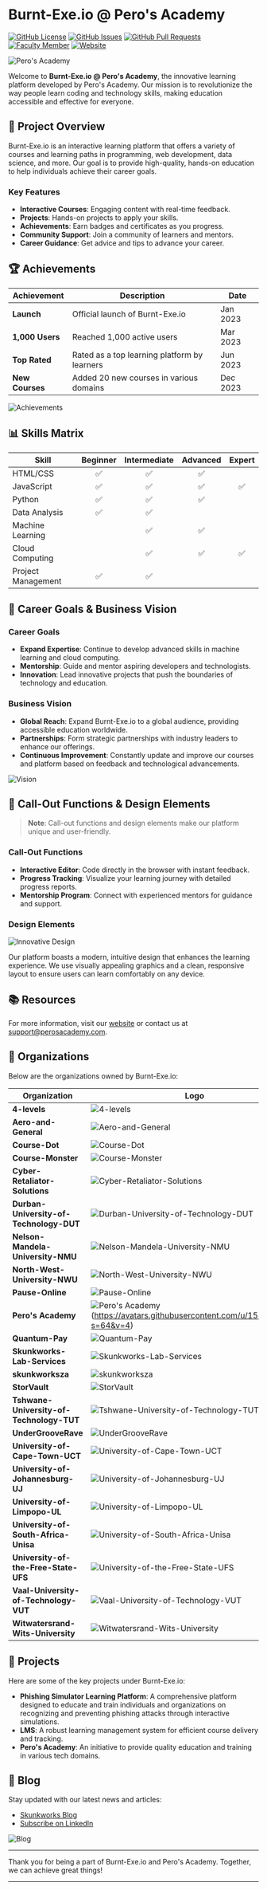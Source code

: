 # Burnt-Exe.io @ Pero's Academy

[![GitHub License](https://img.shields.io/github/license/pero-s-academy/burnt-exe.io)](LICENSE)
[![GitHub Issues](https://img.shields.io/github/issues/pero-s-academy/burnt-exe.io)](https://github.com/pero-s-academy/burnt-exe.io/issues)
[![GitHub Pull Requests](https://img.shields.io/github/issues-pr/pero-s-academy/burnt-exe.io)](https://github.com/pero-s-academy/burnt-exe.io/pulls)
[![Faculty Member](https://img.shields.io/badge/faculty-member-brightgreen)](https://github.com/raydo-matthee)
[![Website](https://img.shields.io/website?url=https%3A%2F%2Fpero-s-academy.github.io%2Fburnt-exe.io%2F)](https://pero-s-academy.github.io/burnt-exe.io/)

![Pero's Academy](https://media.giphy.com/media/v1.Y2lkPTc5MGI3NjExbmtlY3ZwZjI4dnlhdHdqMjIwNmY3aTZ2NnU2YXozYm40MXFpMnRjbSZlcD12MV9pbnRlcm5hbF9naWZfYnlfaWQmY3Q9Zw/wv55cdOQdBirSUnAY4/giphy.gif)

Welcome to **Burnt-Exe.io @ Pero's Academy**, the innovative learning platform developed by Pero's Academy. Our mission is to revolutionize the way people learn coding and technology skills, making education accessible and effective for everyone.

## 🚀 Project Overview

Burnt-Exe.io is an interactive learning platform that offers a variety of courses and learning paths in programming, web development, data science, and more. Our goal is to provide high-quality, hands-on education to help individuals achieve their career goals.

### Key Features

- **Interactive Courses**: Engaging content with real-time feedback.
- **Projects**: Hands-on projects to apply your skills.
- **Achievements**: Earn badges and certificates as you progress.
- **Community Support**: Join a community of learners and mentors.
- **Career Guidance**: Get advice and tips to advance your career.

## 🏆 Achievements

| Achievement       | Description                                      | Date       |
|-------------------|--------------------------------------------------|------------|
| **Launch**        | Official launch of Burnt-Exe.io                  | Jan 2023   |
| **1,000 Users**   | Reached 1,000 active users                       | Mar 2023   |
| **Top Rated**     | Rated as a top learning platform by learners     | Jun 2023   |
| **New Courses**   | Added 20 new courses in various domains          | Dec 2023   |

![Achievements](https://media.giphy.com/media/v1.Y2lkPTc5MGI3NjExdjd4YXg4Mjk3ejh5eWhuY2EycGFuZmY3NGphamR3YnNzaGQwbXM2eCZlcD12MV9pbnRlcm5hbF9naWZfYnlfaWQmY3Q9Zw/GXZVx7kiFQ1IuZpB8o/giphy.gif)

## 📊 Skills Matrix

| Skill              | Beginner | Intermediate | Advanced | Expert |
|--------------------|:--------:|:------------:|:--------:|:------:|
| HTML/CSS           | ✅       | ✅           | ✅       |        |
| JavaScript         | ✅       | ✅           | ✅       | ✅     |
| Python             | ✅       | ✅           | ✅       |        |
| Data Analysis      | ✅       | ✅           |          |        |
| Machine Learning   |          | ✅           | ✅       |        |
| Cloud Computing    |          | ✅           | ✅       | ✅     |
| Project Management | ✅       | ✅           |          |        |

## 🎯 Career Goals & Business Vision

### Career Goals

- **Expand Expertise**: Continue to develop advanced skills in machine learning and cloud computing.
- **Mentorship**: Guide and mentor aspiring developers and technologists.
- **Innovation**: Lead innovative projects that push the boundaries of technology and education.

### Business Vision

- **Global Reach**: Expand Burnt-Exe.io to a global audience, providing accessible education worldwide.
- **Partnerships**: Form strategic partnerships with industry leaders to enhance our offerings.
- **Continuous Improvement**: Constantly update and improve our courses and platform based on feedback and technological advancements.

![Vision](https://media.giphy.com/media/v1.Y2lkPTc5MGI3NjExYmZ4NzdwbmYwMXBtYjk4cDBsYzBuZnJybGd3YmU1Yzdpa2Iyb25hbCZlcD12MV9pbnRlcm5hbF9naWZfYnlfaWQmY3Q9Zw/EizPK3InQbrNK/giphy.gif)

## 🔧 Call-Out Functions & Design Elements

> **Note**: Call-out functions and design elements make our platform unique and user-friendly.

### Call-Out Functions

- **Interactive Editor**: Code directly in the browser with instant feedback.
- **Progress Tracking**: Visualize your learning journey with detailed progress reports.
- **Mentorship Program**: Connect with experienced mentors for guidance and support.

### Design Elements

![Innovative Design](https://source.unsplash.com/featured/?technology,design)

Our platform boasts a modern, intuitive design that enhances the learning experience. We use visually appealing graphics and a clean, responsive layout to ensure users can learn comfortably on any device.

## 📚 Resources

For more information, visit our [website](https://www.perosacademy.com) or contact us at [support@perosacademy.com](mailto:support@perosacademy.com).

## 📂 Organizations

Below are the organizations owned by Burnt-Exe.io:

| Organization                              | Logo                                                                                     |
|-------------------------------------------|------------------------------------------------------------------------------------------|
| **4-levels**                              | ![4-levels]()                                             |
| **Aero-and-General**                      | ![Aero-and-General](https://avatars.githubusercontent.com/u/166485532?s=64&v=4)                                    |
| **Course-Dot**                            | ![Course-Dot](https://avatars.githubusercontent.com/u/155151671?s=64&v=4)                                           |
| **Course-Monster**                        | ![Course-Monster](https://avatars.githubusercontent.com/u/154006129?s=64&v=4)                                       |
| **Cyber-Retaliator-Solutions**            | ![Cyber-Retaliator-Solutions](https://avatars.githubusercontent.com/u/153610891?s=64&v=4)                           |
| **Durban-University-of-Technology-DUT**   | ![Durban-University-of-Technology-DUT](https://avatars.githubusercontent.com/u/171165434?s=64&v=4)                  |
| **Nelson-Mandela-University-NMU**         | ![Nelson-Mandela-University-NMU](https://avatars.githubusercontent.com/u/170214804?s=64&v=4)                        |
| **North-West-University-NWU**             | ![North-West-University-NWU](https://avatars.githubusercontent.com/u/170215074?s=64&v=4)                            |
| **Pause-Online**                          | ![Pause-Online](https://avatars.githubusercontent.com/u/164502065?s=64&v=4)                                         |
| **Pero's Academy**                        | ![Pero's Academy](https://avatars.githubusercontent.com/u/158819841?s=64&v=4) (https://avatars.githubusercontent.com/u/155438366?s=64&v=4)                                       |
| **Quantum-Pay**                           | ![Quantum-Pay](https://avatars.githubusercontent.com/u/171094682?s=64&v=4)                                          |
| **Skunkworks-Lab-Services**               | ![Skunkworks-Lab-Services](https://avatars.githubusercontent.com/u/154006129?s=64&v=4)                              |
| **skunkworksza**                          | ![skunkworksza](https://avatars.githubusercontent.com/u/127200796?s=64&v=4)                                         |
| **StorVault**                             | ![StorVault](https://avatars.githubusercontent.com/u/166485532?s=64&v=4)                                            |
| **Tshwane-University-of-Technology-TUT**  | ![Tshwane-University-of-Technology-TUT](https://avatars.githubusercontent.com/u/171472704?s=64&v=4)                 |
| **UnderGrooveRave**                       | ![UnderGrooveRave](https://avatars.githubusercontent.com/u/171472868?s=64&v=4)                                      |
| **University-of-Cape-Town-UCT**           | ![University-of-Cape-Town-UCT](https://avatars.githubusercontent.com/u/171473327?s=64&v=4)                          |
| **University-of-Johannesburg-UJ**         | ![University-of-Johannesburg-UJ](https://avatars.githubusercontent.com/u/171473857?s=64&v=4)                        |
| **University-of-Limpopo-UL**              | ![University-of-Limpopo-UL](https://avatars.githubusercontent.com/u/171474257?s=64&v=4)                             |
| **University-of-South-Africa-Unisa**      | ![University-of-South-Africa-Unisa](https://avatars.githubusercontent.com/u/171474257?s=64&v=4)                     |
| **University-of-the-Free-State-UFS**      | ![University-of-the-Free-State-UFS](https://avatars.githubusercontent.com/u/171474790?s=64&v=4)                     |
| **Vaal-University-of-Technology-VUT**     | ![Vaal-University-of-Technology-VUT](https://avatars.githubusercontent.com/u/166816276?s=64&v=4)                    |
| **Witwatersrand-Wits-University**         | ![Witwatersrand-Wits-University](https://avatars.githubusercontent.com/u/171475219?s=64&v=4)                        |

## 📁 Projects

Here are some of the key projects under Burnt-Exe.io:

- **Phishing Simulator Learning Platform**: A comprehensive platform designed to educate and train individuals and organizations on recognizing and preventing phishing attacks through interactive simulations.
- **LMS**: A robust learning management system for efficient course delivery and tracking.
- **Pero's Academy**: An initiative to provide quality education and training in various tech domains.

## 📄 Blog

Stay updated with our latest news and articles:

- [Skunkworks Blog](http://blog.skunkworks.africa)
- [Subscribe on LinkedIn](https://www.linkedin.com/build-relation/newsletter-follow?entityUrn=7104248104035479553)

![Blog](https://media.giphy.com/media/v1.Y2lkPTc5MGI3NjExbndkeXA4a3ZraGp3bTY1emdzb3MyZmd1MWM0anZibGx5a2FkNnlwbyZlcD12MV9pbnRlcm5hbF9naWZfYnlfaWQmY3Q9Zw/K1oOlQwjwAw7nJrpbg/giphy-downsized-large.gif)

---

Thank you for being a part of Burnt-Exe.io and Pero's Academy. Together, we can achieve great things!

---
